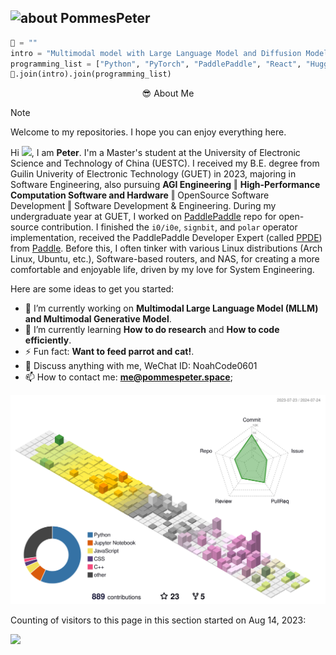  
 ## <img width="45" alt="about" src="https://raw.github.com/elizarov/elizarov/master/about.png"> PommesPeter
 
<!--  <img align="right" width="300" src="https://i.imgur.com/ugWb6BU.gif" /> -->
 
 ```python
🧠 = ""
intro = "Multimodal model with Large Language Model and Diffusion Model | Early-Bird Web Developer"
programming_list = ["Python", "PyTorch", "PaddlePaddle", "React", "Huggingface Diffusers/Transformers"]
🧠.join(intro).join(programming_list)
 ```
 
<!--  ### I Love <span style="color:red">❤</span> the DeepLearning<span style="color:white"></span> and Computer Vision<span style="color:white">👀</span> -->
<!-- ![PommesPeter](https://visitor-badge.glitch.me/badge?page_id=PommesPeter.PommesPeter) -->

<div align="center">
😎 About Me
</div>

> [!NOTE]
> Welcome to my repositories. I hope you can enjoy everything here.

Hi <img src="https://media.giphy.com/media/hvRJCLFzcasrR4ia7z/giphy.gif" width="14px">, I am **Peter**. I'm a Master's student at the University of Electronic Science and Technology of China (UESTC). I received my B.E. degree from Guilin Univerity of Electronic Technology (GUET) in 2023, majoring in Software Engineering, also pursuing **AGI Engineering** ‖ **High-Performance Computation Software and Hardware** ‖ OpenSource Software Development ‖ Software Development & Engineering. During my undergraduate year at GUET, I worked on [PaddlePaddle](https://github.com/PaddlePaddle/Paddle) repo for open-source contribution. I finished the `i0/i0e`, `signbit`, and `polar` operator implementation, received the PaddlePaddle Developer Expert (called [PPDE](https://www.paddlepaddle.org.cn/ppde)) from [Paddle](https://www.paddlepaddle.org.cn). Before this, I often tinker with various Linux distributions (Arch Linux, Ubuntu, etc.), Software-based routers, and NAS, for creating a more comfortable and enjoyable life, driven by my love for System Engineering.

Here are some ideas to get you started:

- 🔭 I’m currently working on **Multimodal Large Language Model (MLLM) and Multimodal Generative Model**.
- 🌱 I’m currently learning **How to do research** and **How to code efficiently**.
- ⚡ Fun fact: **Want to feed parrot and cat!**.
- 💬 Discuss anything with me, WeChat ID: NoahCode0601
- 📫 How to contact me: **me@pommespeter.space**; 

<div style="text-align: center;">
<!-- <b> -->
<!--     <image src="https://github-readme-stats.vercel.app/api?username=pommespeter&show_icons=true&theme=tokyonight" height=150></image>
    <image src="https://github-readme-stats.vercel.app/api/top-langs/?username=pommespeter&layout=compact&theme=tokyonight&hide=html" height=150></image> -->
<!--  <img align="" height="138px" src="https://github-readme-stats.vercel.app/api?username=pommespeter&hide_title=true&hide_border=true&show_icons=true&include_all_commits=true&line_height=21&bg_color=0,EC6C6C,FFD479,FFFC79,73FA79&theme=graywhite&locale=en" />
 <img align="" height="138px" src="https://github-readme-stats.vercel.app/api/top-langs/?username=pommespeter&hide=Tex,c,javascript,html,Makefile&langs_count=8&hide_title=true&hide_border=true&layout=compact&bg_color=0,73FA79,73FDFF,D783FF&theme=graywhite&locale=en" /> -->
<!-- </b> -->

![PommesPeter](./profile-3d-contrib/profile-season-animate.svg)
 
 </div>

Counting of visitors to this page in this section started on Aug 14, 2023:

![](https://count.getloli.com/get/@PommesPeter.github.readme)
</br>

<!-- <image src="https://github-profile-trophy.vercel.app/?username=pommespeter&theme=dracula&column=8"/> -->
<!-- <br></br> -->

<!-- Currently Working on: -->
<!-- <p align="center"><image src="imgs/python.png"/></p> -->
<!-- ![C](https://img.shields.io/badge/C-%23A8B9CC.svg?&style=for-the-badge&logo=c&logoColor=black) ![Python](https://img.shields.io/badge/python-%23007ACC.svg?&style=for-the-badge&logo=python&logoColor=white) ![C++](https://img.shields.io/badge/c++-%23007ACC.svg?&style=for-the-badge&logo=c%2b%2b&logoColor=white)      -->
<!-- ![OpenCV](https://img.shields.io/badge/OpenCV%20-%233776AB.svg?&style=for-the-badge&logo=opencv&logoColor=white) ![PCL](https://img.shields.io/badge/PCL%20-%233776AB.svg?&style=for-the-badge&logo=&logoColor=white)   -->
<!-- ![VS Code](https://img.shields.io/badge/Visual%20Studio%20Code-%2300599C.svg?&style=for-the-badge&logo=visual-studio-code&logoColor=white)   -->
<!-- ![pycharm](https://img.shields.io/badge/pycharm%20-%213982B6.svg?&style=for-the-badge&logo=pycharm&logoColor=white) ![Linux](https://img.shields.io/badge/Arch%20Linux-%213982B6.svg?&style=for-the-badge&logo=arch-linux&logoColor=white)   -->
<!-- ![HTML5](https://img.shields.io/badge/html5%20-%23E34F26.svg?&style=for-the-badge&logo=html5&logoColor=white) ![Git](https://img.shields.io/badge/git-%23f05032.svg?&style=for-the-badge&logo=git&logoColor=white) ![Pytorch](https://img.shields.io/badge/pytorch-%23EE4C2C.svg?&style=for-the-badge&logo=pytorch&logoColor=white)   -->
<!-- ![Markdown](https://img.shields.io/badge/markdown-%23000000.svg?&style=for-the-badge&logo=markdown&logoColor=white) ![Shell Script](https://img.shields.io/badge/shell_script%20-%23121011.svg?&style=for-the-badge&logo=gnu-bash&logoColor=white) -->

<!--![Docker](https://img.shields.io/badge/Docker-%232496ED.svg?&style=for-the-badge&logo=docker&logoColor=white) -->
<!-- <b>
<image src="imgs/python.png"></image>
</b>
<b>
<image src="imgs/c++.png" width=175></image>
</b> -->

